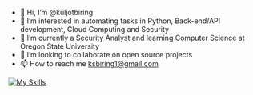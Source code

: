 - 👋 Hi, I’m @kuljotbiring
- 👀 I’m interested in automating tasks in Python, Back-end/API development, Cloud Computing and Security
- 🌱 I’m currently a Security Analyst and learning Computer Science at Oregon State University
- 💞️ I’m looking to collaborate on open source projects
- 📫 How to reach me ksbiring1@gmail.com

[![My Skills](https://skillicons.dev/icons?i=py,cpp,c,js,html,css,nodejs,flask,express,linux,aws,git,mysql,bash,powershell)](https://skillicons.dev)
<!---
kuljotbiring/kuljotbiring is a ✨ special ✨ repository because its `README.md` (this file) appears on your GitHub profile.
You can click the Preview link to take a look at your changes.
--->
